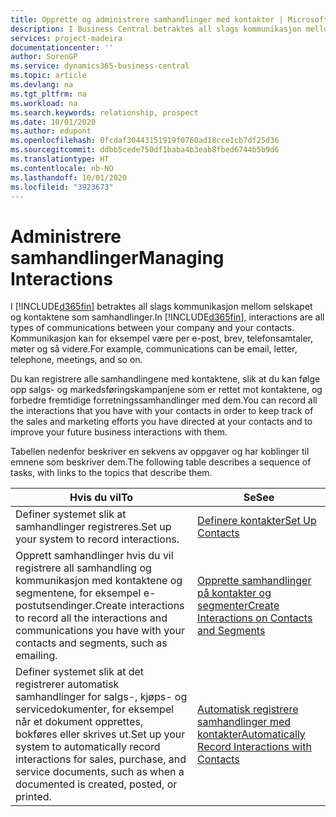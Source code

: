 ```yaml
---
title: Opprette og administrere samhandlinger med kontakter | Microsoft-dokumentasjon
description: I Business Central betraktes all slags kommunikasjon mellom selskapet og kontaktene som samhandlinger. Kommunikasjon kan for eksempel være per e-post, brev, telefonsamtaler, møter og så videre.
services: project-madeira
documentationcenter: ''
author: SorenGP
ms.service: dynamics365-business-central
ms.topic: article
ms.devlang: na
ms.tgt_pltfrm: na
ms.workload: na
ms.search.keywords: relationship, prospect
ms.date: 10/01/2020
ms.author: edupont
ms.openlocfilehash: 0fcdaf30443151919f0760ad18cce1cb7df25d36
ms.sourcegitcommit: ddbb5cede750df1baba4b3eab8fbed6744b5b9d6
ms.translationtype: HT
ms.contentlocale: nb-NO
ms.lasthandoff: 10/01/2020
ms.locfileid: "3923673"
---
```

# <a name="managing-interactions"></a><span data-ttu-id="42fd1-104">Administrere samhandlinger</span><span class="sxs-lookup"><span data-stu-id="42fd1-104">Managing Interactions</span></span>
<span data-ttu-id="42fd1-105">I [!INCLUDE[d365fin](includes/d365fin_md.md)] betraktes all slags kommunikasjon mellom selskapet og kontaktene som samhandlinger.</span><span class="sxs-lookup"><span data-stu-id="42fd1-105">In [!INCLUDE[d365fin](includes/d365fin_md.md)], interactions are all types of communications between your company and your contacts.</span></span> <span data-ttu-id="42fd1-106">Kommunikasjon kan for eksempel være per e-post, brev, telefonsamtaler, møter og så videre.</span><span class="sxs-lookup"><span data-stu-id="42fd1-106">For example, communications can be email, letter, telephone, meetings, and so on.</span></span>

<span data-ttu-id="42fd1-107">Du kan registrere alle samhandlingene med kontaktene, slik at du kan følge opp salgs- og markedsføringskampanjene som er rettet mot kontaktene, og forbedre fremtidige forretningssamhandlinger med dem.</span><span class="sxs-lookup"><span data-stu-id="42fd1-107">You can record all the interactions that you have with your contacts in order to keep track of the sales and marketing efforts you have directed at your contacts and to improve your future business interactions with them.</span></span>

<span data-ttu-id="42fd1-108">Tabellen nedenfor beskriver en sekvens av oppgaver og har koblinger til emnene som beskriver dem.</span><span class="sxs-lookup"><span data-stu-id="42fd1-108">The following table describes a sequence of tasks, with links to the topics that describe them.</span></span>

| <span data-ttu-id="42fd1-109">Hvis du vil</span><span class="sxs-lookup"><span data-stu-id="42fd1-109">To</span></span> | <span data-ttu-id="42fd1-110">Se</span><span class="sxs-lookup"><span data-stu-id="42fd1-110">See</span></span> |
| --- | --- |
| <span data-ttu-id="42fd1-111">Definer systemet slik at samhandlinger registreres.</span><span class="sxs-lookup"><span data-stu-id="42fd1-111">Set up your system to record interactions.</span></span> |[<span data-ttu-id="42fd1-112">Definere kontakter</span><span class="sxs-lookup"><span data-stu-id="42fd1-112">Set Up Contacts</span></span>](marketing-setup-contacts.md) |
|<span data-ttu-id="42fd1-113">Opprett samhandlinger hvis du vil registrere all samhandling og kommunikasjon med kontaktene og segmentene, for eksempel e-postutsendinger.</span><span class="sxs-lookup"><span data-stu-id="42fd1-113">Create interactions to record all the interactions and communications you have with your contacts and segments, such as emailing.</span></span>|[<span data-ttu-id="42fd1-114">Opprette samhandlinger på kontakter og segmenter</span><span class="sxs-lookup"><span data-stu-id="42fd1-114">Create Interactions on Contacts and Segments</span></span>](marketing-how-create-interactions.md)|
|<span data-ttu-id="42fd1-115">Definer systemet slik at det registrerer automatisk samhandlinger for salgs-, kjøps- og servicedokumenter, for eksempel når et dokument opprettes, bokføres eller skrives ut.</span><span class="sxs-lookup"><span data-stu-id="42fd1-115">Set up your system to automatically record interactions for sales, purchase, and service documents, such as when a documented is created, posted, or printed.</span></span>|[<span data-ttu-id="42fd1-116">Automatisk registrere samhandlinger med kontakter</span><span class="sxs-lookup"><span data-stu-id="42fd1-116">Automatically Record Interactions with Contacts</span></span>](marketing-auto-record-interactions.md)|

